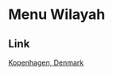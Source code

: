 # Menu Wilayah

## Link

[Kopenhagen, Denmark](https://github.com/gigit-pemilu/pemilu-2024-99-luar-negeri/tree/main/pileg-dpr/hitung-suara/sub/99-luar-negeri/sub/60-kopenhagen-denmark/sub/01-kopenhagen-denmark/sub/0001-kopenhagen-denmark)

